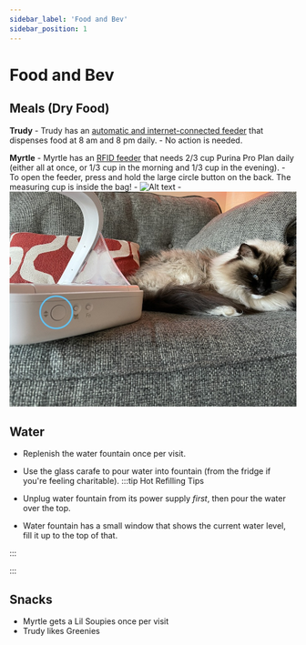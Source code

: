 ```yaml
---
sidebar_label: 'Food and Bev'
sidebar_position: 1
---
```


# Food and Bev

## Meals (Dry Food)

**Trudy**
    - Trudy has an [automatic and internet-connected feeder](https://fccid.io/2AMVV-FX801/User-Manual/User-Manual-3520637) that dispenses food at 8 am and 8 pm daily. 
    - No action is needed.
   

**Myrtle**
    - Myrtle has an [RFID feeder](https://www.surepetcare.com/surepetcare/filestream/file-to-stream?file=1914&_gl=1*7e661w*_up*MQ..&gclid=Cj0KCQiAm4WsBhCiARIsAEJIEzXugiRke2mj1Zj_MDXDrLhQgX48NF-MUedxeuLGLC_QtAK8-vAZi7caAq_TEALw_wcB&gclsrc=aw.ds) that needs 2/3 cup Purina Pro Plan daily (either all at once, or 1/3 cup in the morning and 1/3 cup in the evening). 
    - To open the feeder, press and hold the large circle button on the back. The measuring cup is inside the bag!
    - ![Alt text](proplan.jpg)
    - ![Alt text](myrtle-feeder.jpg)

  


## Water 
- Replenish the water fountain once per visit.
- Use the glass carafe to pour water into fountain (from the fridge if you're feeling charitable).
:::tip Hot Refilling Tips

- Unplug water fountain from its power supply *first*, then pour the water over the top.
- Water fountain has a small window that shows the current water level, fill it up to the top of that.

:::

:::

## Snacks
- Myrtle gets a Lil Soupies once per visit
- Trudy likes Greenies